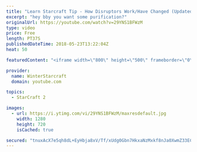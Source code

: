 ```yaml
---
title: "Learn Starcraft Tip - How Disruptors Work/Have Changed (Updated Patch 4.0 2018)"
excerpt: "hey bby you want some purification?"
originalUrl: https://youtube.com/watch?v=29YNS1BFWzM
type: video
price: Free
length: PT37S
publishedDateTime: 2018-05-23T13:22:04Z
heat: 50

featuredContent: "<iframe width=\"800\" height=\"500\" frameborder=\"0\" src=\"https://www.youtube.com/embed/29YNS1BFWzM\" allow=\"accelerometer; autoplay; encrypted-media; gyroscope; picture-in-picture\" allowfullscreen></iframe>"

provider:
  name: WinterStarcraft
  domain: youtube.com

topics:
  - StarCraft 2

images:
  - url: https://i.ytimg.com/vi/29YNS1BFWzM/maxresdefault.jpg
    width: 1280
    height: 720
    isCached: true

secured: "tnuxAcX7e5qh8dL+EyHbja8xV/Tf/xUdg0Gbn7HkxaNzMxkf8nJa0XwmZ33EC1zBCH6r5bjvAXavGvsEBvOSk3xS7OHE2F/Y8/gASJSsjutyzSHbJmj1su1v5DPjOa+oAS6vuhfGFj/x84tI3Q8cW4SUYn8V8eh15YLaklBovSZv0CdWTBjgKt6xgVd6qtrI5Wps7ORARoQmI6LP4lKBfiDiJI/hUEc4De0WkxWVGvzPgL30W/XrxbaqIsg24AQCDS3jPERJJMsGRtlTUugPpCpsCGge5xsytJtVj7n3C8PLEjIW1/FdH6Ll7IZ0ZQjY+93HdP9CDJQu5/GPc/QP6n5kovJYNhqIE5MnyYlLJQpp0VlJPXijlGnHVVlTBUc1fJUrJMAB42m+mmT0GVjNa54Uz3GxpisUtr8Qgx+DCME=;ADRLlEn2FIOXowPa62IcQg=="
---
```


